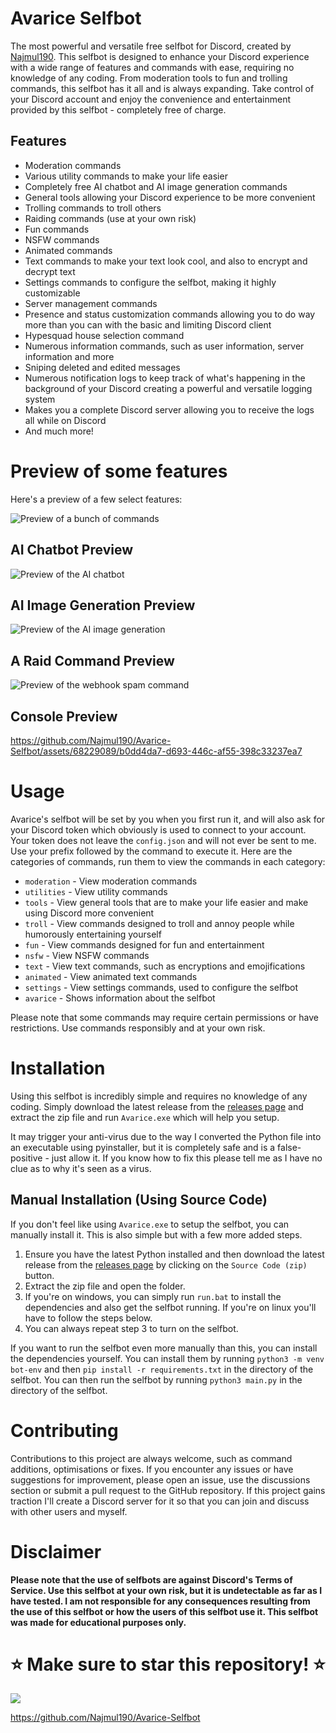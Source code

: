 # Avarice Selfbot

The most powerful and versatile free selfbot for Discord, created by [Najmul190](https://github.com/Najmul190). This selfbot is designed to enhance your Discord experience with a wide range of features and commands with ease, requiring no knowledge of any coding. From moderation tools to fun and trolling commands, this selfbot has it all and is always expanding. Take control of your Discord account and enjoy the convenience and entertainment provided by this selfbot - completely free of charge.

## Features

- Moderation commands
- Various utility commands to make your life easier
- Completely free AI chatbot and AI image generation commands
- General tools allowing your Discord experience to be more convenient
- Trolling commands to troll others
- Raiding commands (use at your own risk)
- Fun commands
- NSFW commands
- Animated commands
- Text commands to make your text look cool, and also to encrypt and decrypt text
- Settings commands to configure the selfbot, making it highly customizable
- Server management commands
- Presence and status customization commands allowing you to do way more than you can with the basic and limiting Discord client
- Hypesquad house selection command
- Numerous information commands, such as user information, server information and more
- Sniping deleted and edited messages
- Numerous notification logs to keep track of what's happening in the background of your Discord creating a powerful and versatile logging system
- Makes you a complete Discord server allowing you to receive the logs all while on Discord
- And much more!

# Preview of some features

Here's a preview of a few select features:

![Preview of a bunch of commands](https://cdn.discordapp.com/attachments/918997350238797855/1122298718184550500/commands.gif)

## AI Chatbot Preview

![Preview of the AI chatbot](https://cdn.discordapp.com/attachments/918997350238797855/1122300628551618601/chatbotpreview.gif)

## AI Image Generation Preview

![Preview of the AI image generation](https://cdn.discordapp.com/attachments/918997350238797855/1122475140761010216/imagegeneration.gif)

## A Raid Command Preview

![Preview of the webhook spam command](https://cdn.discordapp.com/attachments/918997350238797855/1122477127451803679/webhookspam.gif)

## Console Preview

https://github.com/Najmul190/Avarice-Selfbot/assets/68229089/b0dd4da7-d693-446c-af55-398c33237ea7

# Usage

Avarice's selfbot will be set by you when you first run it, and will also ask for your Discord token which obviously is used to connect to your account. Your token does not leave the `config.json` and will not ever be sent to me. Use your prefix followed by the command to execute it. Here are the categories of commands, run them to view the commands in each category:

- `moderation` - View moderation commands
- `utilities` - View utility commands
- `tools` - View general tools that are to make your life easier and make using Discord more convenient
- `troll` - View commands designed to troll and annoy people while humorously entertaining yourself
- `fun` - View commands designed for fun and entertainment
- `nsfw` - View NSFW commands
- `text` - View text commands, such as encryptions and emojifications
- `animated` - View animated text commands
- `settings` - View settings commands, used to configure the selfbot
- `avarice` - Shows information about the selfbot

Please note that some commands may require certain permissions or have restrictions. Use commands responsibly and at your own risk.

# Installation

Using this selfbot is incredibly simple and requires no knowledge of any coding. Simply download the latest release from the [releases page](https://github.com/Najmul190/Avarice-Selfbot/releases/tag/v1.0.0) and extract the zip file and run `Avarice.exe` which will help you setup.

It may trigger your anti-virus due to the way I converted the Python file into an executable using pyinstaller, but it is completely safe and is a false-positive - just allow it. If you know how to fix this please tell me as I have no clue as to why it's seen as a virus.

## Manual Installation (Using Source Code)

If you don't feel like using `Avarice.exe` to setup the selfbot, you can manually install it. This is also simple but with a few more added steps.

1. Ensure you have the latest Python installed and then download the latest release from the [releases page](https://github.com/Najmul190/Avarice-Selfbot/archive/refs/tags/v1.0.0.zip) by clicking on the `Source Code (zip)` button.
2. Extract the zip file and open the folder.
3. If you're on windows, you can simply run `run.bat` to install the dependencies and also get the selfbot running. If you're on linux you'll have to follow the steps below.
4. You can always repeat step 3 to turn on the selfbot.

If you want to run the selfbot even more manually than this, you can install the dependencies yourself. You can install them by running `python3 -m venv bot-env` and then `pip install -r requirements.txt` in the directory of the selfbot. You can then run the selfbot by running `python3 main.py` in the directory of the selfbot.

# Contributing

Contributions to this project are always welcome, such as command additions, optimisations or fixes. If you encounter any issues or have suggestions for improvement, please open an issue, use the discussions section or submit a pull request to the GitHub repository. If this project gains traction I'll create a Discord server for it so that you can join and discuss with other users and myself.

# **Disclaimer**

**Please note that the use of selfbots are against Discord's Terms of Service. Use this selfbot at your own risk, but it is undetectable as far as I have tested. I am not responsible for any consequences resulting from the use of this selfbot or how the users of this selfbot use it. This selfbot was made for educational purposes only.**

# ⭐ **Make sure to star this repository!** ⭐

<img style="vertical-align: top;" src="https://discord.c99.nl/widget/theme-4/451627446941515817.png"/>

https://github.com/Najmul190/Avarice-Selfbot
